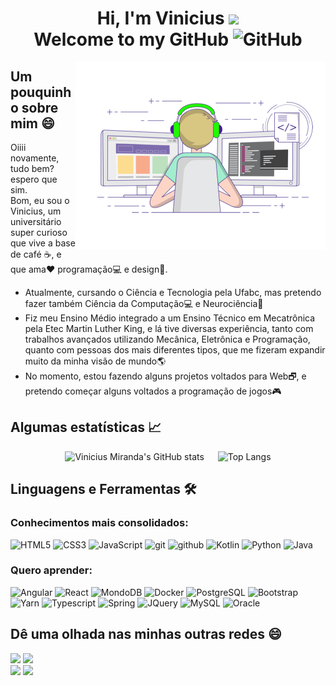 <!--Sessão de Abertura-->
<h1 align="center">
  Hi, I'm Vinicius <img src="https://github.com/souvikguria98/souvikguria98/blob/master/Hi.gif" width="25"> <br> 
  Welcome to my GitHub <img align="top" width="40" height="40" src="https://image.flaticon.com/icons/png/512/25/25231.png" alt="GitHub">
</h1>
<img align="right" alt="GIF" src="https://raw.githubusercontent.com/devSouvik/devSouvik/master/gif3.gif" width="400"/>

<!--Sessão de Apresentação-->
<h2>Um pouquinho sobre mim 😄</h2>
<p>Oiiii novamente, tudo bem? espero que sim. <br> 
  Bom, eu sou o Vinicius, um universitário super curioso que vive a base de café &#9749;, e que ama❤️ programação💻 e design🎨.</p>
<ul>
    <li>Atualmente, cursando o Ciência e Tecnologia pela Ufabc, mas pretendo fazer também Ciência da Computação💻 e Neurociência🧠
    <li>Fiz meu Ensino Médio integrado a um Ensino Técnico em Mecatrônica pela Etec Martin Luther King, e lá tive diversas experiência, tanto com trabalhos avançados 
      utilizando Mecânica, Eletrônica e Programação, quanto com pessoas dos mais diferentes tipos, que me fizeram expandir muito da minha visão de mundo🌎
    <li>No momento, estou fazendo alguns projetos voltados para Web🗗, e pretendo começar alguns voltados a programação de jogos🎮
</ul>

<!--Estatísticas-->
<h2>Algumas estatísticas 📈</h2>
<p align="center" width="60%" vertical-align="top">  
   <img height="220" src="https://github-readme-stats.vercel.app/api?username=vinimgm&amp;show_icons=true&amp;theme=radical&amp;title_color=8E2DE2&amp;text_color=fff&amp;icon_color=8E2DE2" alt="Vinicius Miranda&#39;s GitHub stats">
    &emsp;
   <img height="220" src="https://github-readme-stats.vercel.app/api/top-langs/?username=vinimgm&amp;theme=radical&amp;title_color=8E2DE2&amp;text_color=fff" alt="Top Langs">
</p>

<!--Linguagens e Ferramentas-->
<h2>Linguagens e Ferramentas 🛠️</h2>
<h3>Conhecimentos mais consolidados:</h3>
<p align="left"> 
    <img src="https://img.shields.io/badge/html%205-grey?style=for-the-badge&amp;logo=html5&amp;logoColor=white&amp;labelColor=8E2DE2" alt="HTML5">
    <img src="https://img.shields.io/badge/css%203-grey?style=for-the-badge&amp;logo=css3&amp;logoColor=white&amp;labelColor=8E2DE2" alt="CSS3">
    <img src="https://img.shields.io/badge/-JavaScript-grey?style=for-the-badge&amp;logo=javascript&amp;logoColor=white&amp;labelColor=8E2DE2" alt="JavaScript">
    <img src="https://img.shields.io/badge/-git-grey?style=for-the-badge&amp;logo=git&amp;logoColor=white&amp;labelColor=8E2DE2" alt="git">
    <img src="https://img.shields.io/badge/-github-grey?style=for-the-badge&amp;logo=github&amp;logoColor=white&amp;labelColor=8E2DE2" alt="github">
    <img src="https://img.shields.io/badge/-Kotlin-grey?style=for-the-badge&amp;logo=Kotlin&amp;logoColor=white&amp;labelColor=8E2DE2" alt="Kotlin">
    <img src="https://img.shields.io/badge/-python-grey?style=for-the-badge&amp;logo=python&amp;logoColor=white&amp;labelColor=8E2DE2" alt="Python">
    <img src="https://img.shields.io/badge/-Java-grey?style=for-the-badge&amp;logo=Java&amp;logoColor=white&amp;labelColor=8E2DE2" alt="Java">
</p>
<h3>Quero aprender:</h3>
<p>
    <img src="https://img.shields.io/badge/-angular-grey?style=for-the-badge&amp;logo=angular&amp;logoColor=white&amp;labelColor=8E2DE2" alt="Angular">
    <img src="https://img.shields.io/badge/-react-grey?style=for-the-badge&amp;logo=react&amp;logoColor=white&amp;labelColor=8E2DE2" alt="React">
    <img src="https://img.shields.io/badge/-mongodb-grey?style=for-the-badge&amp;logo=mongodb&amp;logoColor=white&amp;labelColor=8E2DE2" alt="MondoDB">
    <img src="https://img.shields.io/badge/-docker-grey?style=for-the-badge&amp;logo=docker&amp;logoColor=white&amp;labelColor=8E2DE2" alt="Docker">
    <img src="https://img.shields.io/badge/-Postgresql-grey?style=for-the-badge&amp;logo=postgresql&amp;logoColor=white&amp;labelColor=8E2DE2" alt="PostgreSQL">
    <img src="https://img.shields.io/badge/-bootstrap-grey?style=for-the-badge&amp;logo=bootstrap&amp;logoColor=white&amp;labelColor=8E2DE2" alt="Bootstrap">
    <img src="https://img.shields.io/badge/-yarn-grey?style=for-the-badge&amp;logo=yarn&amp;logoColor=white&amp;labelColor=8E2DE2" alt="Yarn">
    <img src="https://img.shields.io/badge/-typescript-grey?style=for-the-badge&amp;logo=typescript&amp;logoColor=white&amp;labelColor=8E2DE2" alt="Typescript">
    <img src="https://img.shields.io/badge/-spring-grey?style=for-the-badge&amp;logo=spring&amp;logoColor=white&amp;labelColor=8E2DE2" alt="Spring">
    <img src="https://img.shields.io/badge/-jquery-grey?style=for-the-badge&amp;logo=jquery&amp;logoColor=white&amp;labelColor=8E2DE2" alt="JQuery">
    <img src="https://img.shields.io/badge/-MySQL-grey?style=for-the-badge&amp;logo=mysql&amp;logoColor=white&amp;labelColor=8E2DE2" alt="MySQL">
    <img src="https://img.shields.io/badge/-oracle-grey?style=for-the-badge&amp;logo=oracle&amp;logoColor=white&amp;labelColor=8E2DE2" alt="Oracle">
</p>

<!--Formas de contato-->
<h2>Dê uma olhada nas minhas outras redes 😄</h2>
<p>
  <a target="_blank" height="25" width="200" href="https://www.instagram.com/vinimgm/"><img src="https://img.shields.io/badge/instagram%20@vinimgm-ff0a54?style=for-the-badge&logo=instagram&logoColor=white"/></a>
  <a target="_blank" height="25" width="200" href="https://www.facebook.com/vinicius.miranda.77964/"><img src="https://img.shields.io/badge/facebook%20@Vinicius_Miranda-007991?style=for-the-badge&logo=facebook&logoColor=white"/></a><br>
  <a target="_blank" height="25" width="200" href="mailto:vinicius.mirandagm@gmail.com"><img src="https://img.shields.io/badge/gmail%20@Vinicius_Miranda-DD0426?style=for-the-badge&logo=gmail&logoColor=white"/></a>
  <a target="_blank" height="25" width="200" href="https://www.linkedin.com/in/vinicius-miranda-326824211/"><img src="https://img.shields.io/badge/linkedin%20@Vinicius_Miranda-232ED1?style=for-the-badge&logo=linkedin&logoColor=white"/></a>
</p>
